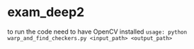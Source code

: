 # exam_deep2

to run the code need to have OpenCV installed
`usage: python warp_and_find_checkers.py <input_path> <output_path>`